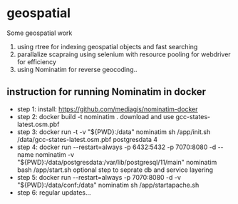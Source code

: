 # geospatial
Some geospatial work

1. using rtree for indexing geospatial objects and fast searching
2. parallalize scapraing using selenium with resource pooling for webdriver for efficiency
3. using Nominatim for reverse geocoding..

## instruction for running Nominatim in docker
 - step 1: install: https://github.com/mediagis/nominatim-docker
 - step 2: docker build -t nominatim . 
          download and use gcc-states-latest.osm.pbf
 - step 3: docker run -t -v "${PWD}:/data" nominatim  sh /app/init.sh /data/gcc-states-latest.osm.pbf postgresdata 4
 - step 4: docker run --restart=always -p 6432:5432 -p 7070:8080 -d --name nominatim -v "${PWD}:/data/postgresdata:/var/lib/postgresql/11/main" nominatim bash /app/start.sh
         optional step to seprate db and service layering
- step 5: docker run --restart=always -p 7070:8080 -d -v "${PWD}:/data/conf:/data" nominatim sh /app/startapache.sh
- step 6: regular updates...
